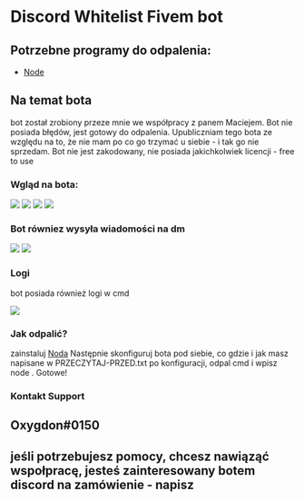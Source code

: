 # Discord Whitelist Fivem bot
## Potrzebne programy do odpalenia:
- [Node](https://nodejs.org/en/blog/release/v14.19.0/)

## Na temat bota

bot został zrobiony przeze mnie we współpracy z panem Maciejem. Bot nie posiada błędów, jest gotowy do odpalenia. Upubliczniam tego bota ze względu na to, że nie mam po co go trzymać u siebie - i tak go nie sprzedam. Bot nie jest zakodowany, nie posiada jakichkolwiek licencji - free to use

### Wgląd na bota:

![](https://imgur.com/cmlqaLM.png)
![](https://imgur.com/sSYeU07.png)
![](https://imgur.com/6nCuqGF.png)
![](https://imgur.com/L3dzuhc.png)

### Bot równiez wysyła wiadomości na dm

![](https://imgur.com/ftmdN8P.png)
![](https://imgur.com/vnZGIvy.png)

### Logi

bot posiada również logi w cmd

![](https://imgur.com/KqrAtRu.png)

### Jak odpalić?
zainstaluj [Noda](https://nodejs.org/en/blog/release/v16.15.0/) 
Następnie skonfiguruj bota pod siebie, co gdzie i jak masz napisane w PRZECZYTAJ-PRZED.txt 
po konfiguracji, odpal cmd i wpisz node .
Gotowe!

### Kontakt Support

## Oxygdon#0150

## jeśli potrzebujesz pomocy, chcesz nawiąząć wspołpracę, jesteś zainteresowany botem discord na zamówienie - napisz
